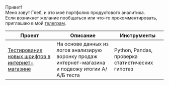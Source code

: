 Привет!\
Меня зовут Глеб, и это моё портфолио продуктового аналитика.\
Если возникнет желание пообщаться или что-то прокомментировать, приглашаю в мой [телеграм](https://t.me/this_gleb).


| Проект                                         | Описание           | Инструменты  |
| -----------------------------------------------|--------------------| -------------|
| [Тестирование новых шрифтов в интернет-магазине](https://github.com/this-gleb/Portfolio/tree/main/A_A_B_test%20about%20font%20change) | На основе данных из логов анализирую воронку продаж интернет-магазина и подвожу итогии А/А/Б теста | Python, Pandas, проверка статистических гипотез |
